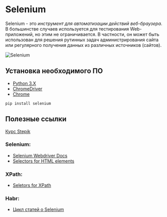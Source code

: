 # Selenium 

Selenium - это _инструмент для автоматизации действий веб-браузера_. В большинстве случаев используется для тестирования Web-приложений, но этим не ограничивается. В частности, он может быть использован для решения рутинных задач администрирования сайта или регулярного получения данных из различных источников (сайтов).

![Selenium](https://user-images.githubusercontent.com/42920754/82577481-6bbe7b80-9b61-11ea-997e-840983ab05fd.png)

## Установка необходимого ПО

- [Python 3.X](https://www.python.org/)
- [ChromeDriver](https://chromedriver.chromium.org/)
- [Chrome](https://www.google.ru/chrome/)

```
pip install selenium
```

## Полезные ссылки

[Курс Stepik](https://stepik.org/course/575/info)

### Selenium:

 - [Selenium Webdriver Docs](https://www.selenium.dev/documentation/en/getting_started/)
 - [Selectors for HTML elements](https://www.w3schools.com/cssref/css_selectors.asp)
 
### XPath:
 - [Seletors for XPath](https://devhints.io/xpath)

### Habr:
 - [Цикл статей о Selenium](https://habr.com/ru/post/248559/)
